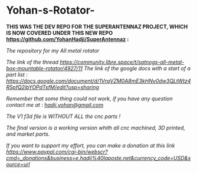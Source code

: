 # Yohan-s-Rotator-

**THIS WAS THE DEV REPO FOR THE SUPERANTENNAZ PROJECT, WHICH IS NOW COVERED UNDER THIS NEW REPO https://github.com/YohanHadji/SuperAntennaz :** 

*The repository for my All metal rotator* 

*The link of the thread https://community.libre.space/t/satnogs-all-metal-box-mountable-rotator/4927/11*
*The link of the google docs with a start of a part list : https://docs.google.com/document/d/1VrqVZM0A8mE3kHNv0dw3QLtWtz4R5pfQ2ibYOPdTsfM/edit?usp=sharing*

*Remember that some thing could not work, if you have any question contact me at : hadji.yohan@gmail.com* 

*The V1 f3d file is WITHOUT ALL the cnc parts !* 

*The final version is a working version whith all cnc machined, 3D printed, and market parts.* 

*If you want to support my effort, you can make a donation at this link https://www.paypal.com/cgi-bin/webscr?cmd=_donations&business=e.hadji%40laposte.net&currency_code=USD&source=url*


